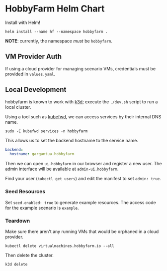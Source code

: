 # HobbyFarm Helm Chart

Install with Helm!

    helm install --name hf --namespace hobbyfarm .

**NOTE**: currently, the namespace _must_ be `hobbyfarm`.

## VM Provider Auth

If using a cloud provider for managing scenario VMs, credentials must be provided in `values.yaml`.


## Local Development

hobbyfarm is known to work with [k3d](https://github.com/rancher/k3d);
execute the `./dev.sh` script to run a local cluster.

Using a tool such as [kubefwd](https://kubefwd.com/), we can access services by their internal DNS name.

    sudo -E kubefwd services -n hobbyfarm

This allows us to set the backend hostname to the service name.

```yaml
backend:
  hostname: gargantua.hobbyfarm
```

Then we can open `ui.hobbyfarm` in our browser and register a new user.
The admin interface will be available at `admin-ui.hobbyfarm`.

Find your user (`kubectl get users`) and edit the manifest to set `admin: true`.


### Seed Resources

Set `seed.enabled: true` to generate example resources.
The access code for the example scenario is `example`.


### Teardown

Make sure there aren't any running VMs that would be orphaned in a cloud provider.

    kubectl delete virtualmachines.hobbyfarm.io --all

Then delete the cluster.

    k3d delete
